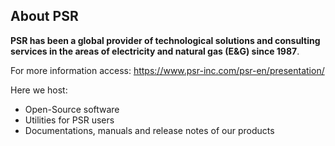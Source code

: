 ## About PSR

**PSR has been a global provider of technological solutions and consulting services in the areas of electricity and natural gas (E&G) since 1987**.

For more information access: https://www.psr-inc.com/psr-en/presentation/

Here we host:
- Open-Source software
- Utilities for PSR users
- Documentations, manuals and release notes of our products
